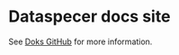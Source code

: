 # Dataspecer docs site

See [Doks GitHub](https://github.com/h-enk/doks-child-theme) for more information.